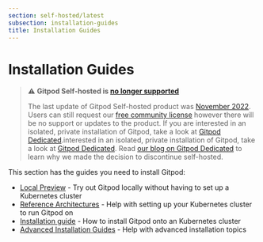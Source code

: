 ```yaml
---
section: self-hosted/latest
subsection: installation-guides
title: Installation Guides
---
```


<script context="module">
  export const prerender = true;
</script>

# Installation Guides

> ⚠️ **Gitpod Self-hosted is [no longer supported](https://www.gitpod.io/blog/introducing-gitpod-dedicated)**
>
> The last update of Gitpod Self-hosted product was [November 2022](/changelog/november-self-hosted-release). Users can still request our [free community license](/community-license) however there will be no support or updates to the product. If you are interested in an isolated, private installation of Gitpod, take a look at [Gitpod Dedicated](/dedicated).interested in an isolated, private installation of Gitpod, take a look at [Gitpod Dedicated](/dedicated).
> Read [our blog on Gitpod Dedicated](/blog/introducing-gitpod-dedicated) to learn why we made the decision to discontinue self-hosted.

This section has the guides you need to install Gitpod:

- [Local Preview](local-preview) - Try out Gitpod locally without having to set up a Kubernetes cluster
- [Reference Architectures](./reference-architecture) - Help with setting up your Kubernetes cluster to run Gitpod on
- [Installation guide](./installing-gitpod) - How to install Gitpod onto an Kubernetes cluster
- [Advanced Installation Guides](./advanced) - Help with advanced installation topics
